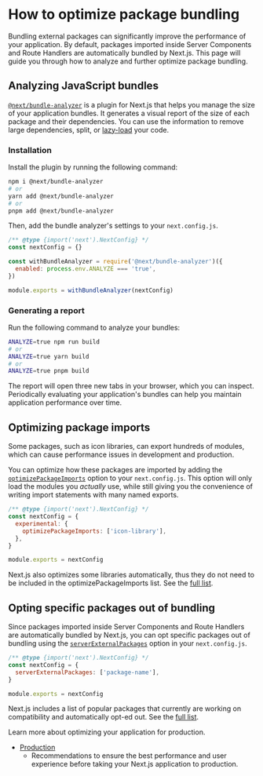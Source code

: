 # How to optimize package bundling

Bundling external packages can significantly improve the performance of your application. By default, packages imported inside Server Components and Route Handlers are automatically bundled by Next.js. This page will guide you through how to analyze and further optimize package bundling.&#x20;

## Analyzing JavaScript bundles

[`@next/bundle-analyzer`](https://www.npmjs.com/package/@next/bundle-analyzer) is a plugin for Next.js that helps you manage the size of your application bundles. It generates a visual report of the size of each package and their dependencies. You can use the information to remove large dependencies, split, or [lazy-load](/docs/app/guides/lazy-loading.md) your code.

### Installation

Install the plugin by running the following command:

```bash
npm i @next/bundle-analyzer
# or
yarn add @next/bundle-analyzer
# or
pnpm add @next/bundle-analyzer
```

Then, add the bundle analyzer's settings to your `next.config.js`.

```js filename="next.config.js"
/** @type {import('next').NextConfig} */
const nextConfig = {}

const withBundleAnalyzer = require('@next/bundle-analyzer')({
  enabled: process.env.ANALYZE === 'true',
})

module.exports = withBundleAnalyzer(nextConfig)
```

### Generating a report

Run the following command to analyze your bundles:

```bash
ANALYZE=true npm run build
# or
ANALYZE=true yarn build
# or
ANALYZE=true pnpm build
```

The report will open three new tabs in your browser, which you can inspect. Periodically evaluating your application's bundles can help you maintain application performance over time.

## Optimizing package imports

Some packages, such as icon libraries, can export hundreds of modules, which can cause performance issues in development and production.

You can optimize how these packages are imported by adding the [`optimizePackageImports`](/docs/app/api-reference/config/next-config-js/optimizePackageImports.md) option to your `next.config.js`. This option will only load the modules you *actually* use, while still giving you the convenience of writing import statements with many named exports.

```js filename="next.config.js"
/** @type {import('next').NextConfig} */
const nextConfig = {
  experimental: {
    optimizePackageImports: ['icon-library'],
  },
}

module.exports = nextConfig
```

Next.js also optimizes some libraries automatically, thus they do not need to be included in the optimizePackageImports list. See the [full list](https://nextjs.org/docs/app/api-reference/config/next-config-js/optimizePackageImports).

## Opting specific packages out of bundling

Since packages imported inside Server Components and Route Handlers are automatically bundled by Next.js, you can opt specific packages out of bundling using the [`serverExternalPackages`](/docs/app/api-reference/config/next-config-js/serverExternalPackages.md) option in your `next.config.js`.

```js filename="next.config.js"
/** @type {import('next').NextConfig} */
const nextConfig = {
  serverExternalPackages: ['package-name'],
}

module.exports = nextConfig
```

Next.js includes a list of popular packages that currently are working on compatibility and automatically opt-ed out. See the [full list](/docs/app/api-reference/config/next-config-js/serverExternalPackages.md).

Learn more about optimizing your application for production.

- [Production](/docs/app/guides/production-checklist.md)
  - Recommendations to ensure the best performance and user experience before taking your Next.js application to production.
